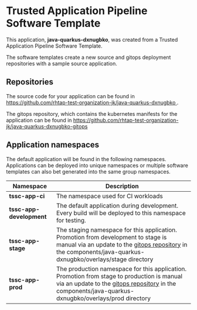 # Trusted Application Pipeline Software Template

This application, **java-quarkus-dxnugbko**, was created from a Trusted Application Pipeline Software Template.

The software templates create a new source and gitops deployment repositories with a sample source application. 

## Repositories

The source code for your application can be found in [https://github.com/rhtap-test-organization-jk/java-quarkus-dxnugbko ](https://github.com/rhtap-test-organization-jk/java-quarkus-dxnugbko ).
 
The gitops repository, which contains the kubernetes manifests for the application can be found in 
[https://github.com/rhtap-test-organization-jk/java-quarkus-dxnugbko-gitops ](https://github.com/rhtap-test-organization-jk/java-quarkus-dxnugbko-gitops ) 

## Application namespaces 

The default application will be found in the following namespaces. Applications can be deployed into unique namespaces or multiple software templates can also bet generated into the same group namespaces.  

|  Namespace   |  Description   |  
| -------- | -------- |
| **tssc-app-ci** | The namespace used for CI workloads |
| **tssc-app-development** | The default application during development. Every build will be deployed to this namespace for testing. |
| **tssc-app-stage** | The staging namespace for this application. Promotion from development to stage is manual via an update to the [gitops repository](https://github.com/rhtap-test-organization-jk/java-quarkus-dxnugbko-gitops ) in the components/java-quarkus-dxnugbko/overlays/stage directory |
| **tssc-app-prod** | The production namespace for this application. Promotion from stage to production is manual via an update to the [gitops repository](https://github.com/rhtap-test-organization-jk/java-quarkus-dxnugbko-gitops ) in the components/java-quarkus-dxnugbko/overlays/prod directory |